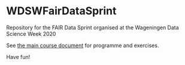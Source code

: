# WDSWFairDataSprint
Repository for the FAIR Data Sprint organised at the Wageningen Data Science Week 2020

See [the main course document](DataSprint.md) for programme and exercises.

Have fun!
